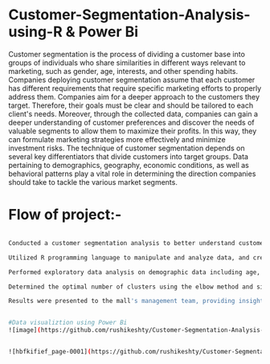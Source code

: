 # Customer-Segmentation-Analysis-using-R & Power Bi

Customer segmentation is the process of dividing a customer base into groups of individuals who share similarities in different ways relevant to marketing, such as gender, age, interests, and other spending habits.
Companies deploying customer segmentation assume that each customer has different requirements that require specific marketing efforts to properly address them. Companies aim for a deeper approach to the customers they target. Therefore, their goals must be clear and should be tailored to each client's needs. Moreover, through the collected data, companies can gain a deeper understanding of customer preferences and discover the needs of valuable segments to allow them to maximize their profits. In this way, they can formulate marketing strategies more effectively and minimize investment risks.
The technique of customer segmentation depends on several key differentiators that divide customers into target groups. Data pertaining to demographics, geography, economic conditions, as well as behavioral patterns play a vital role in determining the direction companies should take to tackle the various market segments.

# Flow of project:-
```sh

Conducted a customer segmentation analysis to better understand customer behavior and preferences for a mall.

Utilized R programming language to manipulate and analyze data, and created visualizations using ggplot2 and plotrix packages.

Performed exploratory data analysis on demographic data including age, gender, and annual income, as well as spending scores using k-means clustering.

Determined the optimal number of clusters using the elbow method and silhouette analysis, concluding that four clusters were appropriate for this dataset.

Results were presented to the mall's management team, providing insight into customer segmentation, allowing them to tailor marketing efforts to each cluster's unique preferences.


#Data visualiztion using Power Bi
![image](https://github.com/rushikeshty/Customer-Segmentation-Analysis-using-R/assets/117820507/1b438066-b050-4c44-9a72-d7e02712fdea)


![hbfkifief_page-0001](https://github.com/rushikeshty/Customer-Segmentation-Analysis-using-R/assets/117820507/e093bb7f-10fd-43d0-9f1a-3e563af8b30c)




